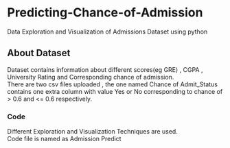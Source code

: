 # Predicting-Chance-of-Admission
Data Exploration and Visualization of Admissions Dataset using python
## About Dataset
Dataset contains information about different scores(eg GRE) , CGPA , University Rating and Corresponding chance of admission.<br>
There are two csv files uploaded , the one named Chance of Admit_Status contains one extra column with value Yes or No corresponding to chance of > 0.6 and <= 0.6 respectively.<br>
### Code
Different Exploration and Visualization Techniques are used.<br>
Code file is named as Admission Predict
